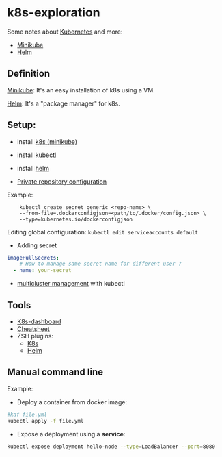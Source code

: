 # k8s-exploration
Some notes about [Kubernetes](https://kubernetes.io/) and more:
- [Minikube](https://minikube.sigs.k8s.io/)
- [Helm](https://helm.sh/)


## Definition

[Minikube](https://minikube.sigs.k8s.io/): It's an easy installation of k8s using a VM.

[Helm](https://helm.sh/): It's a "package manager" for k8s.

## Setup:
- install [k8s (minikube)](https://minikube.sigs.k8s.io/docs/start/linux/)
- install [kubectl](https://kubernetes.io/fr/docs/tasks/tools/install-kubectl/)
- install [helm](https://helm.sh/docs/intro/install/)

- [Private repository configuration](https://kubernetes.io/docs/tasks/configure-pod-container/pull-image-private-registry/)

Example:
```
    kubectl create secret generic <repo-name> \
    --from-file=.dockerconfigjson=<path/to/.docker/config.json> \
    --type=kubernetes.io/dockerconfigjson
```

Editing global configuration: `kubectl edit serviceaccounts default`

- Adding secret
```yml
imagePullSecrets:
    # How to manage same secret name for different user ?
  - name: your-secret
```

- [multicluster management](https://kubernetes.io/docs/tasks/access-application-cluster/configure-access-multiple-clusters/) with kubectl


## Tools
- [K8s-dashboard](https://github.com/kubernetes/dashboard)
- [Cheatsheet](https://kubernetes.io/fr/docs/reference/kubectl/cheatsheet/)
- ZSH plugins:
    - [K8s](https://github.com/ohmyzsh/ohmyzsh/blob/master/plugins/kubectl/kubectl.plugin.zsh)
    - [Helm](https://github.com/ohmyzsh/ohmyzsh/blob/master/plugins/helm/helm.plugin.zsh)


## Manual command line

Example:
- Deploy a container from docker image:
```sh
#kaf file.yml
kubectl apply -f file.yml
```
- Expose a deployment using a **service**:
```sh
kubectl expose deployment hello-node --type=LoadBalancer --port=8080
```